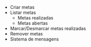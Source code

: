 
- Criar metas
- Listar metas
  - Metas realizadas
  - Metas abertas 
- Marcar/Desmarcar metas realizadas
- Remover metas 
- Sistema de mensagens